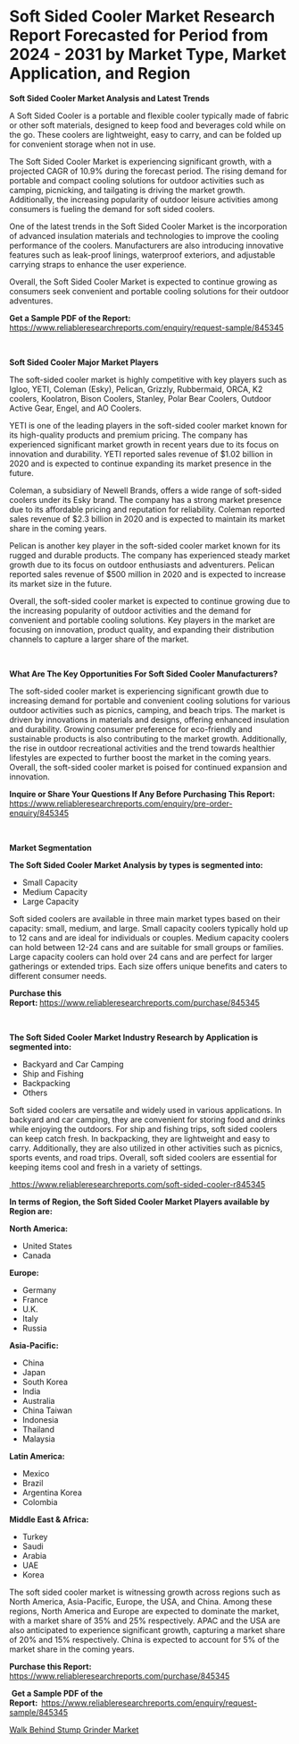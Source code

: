 <p><h1>Soft Sided Cooler Market Research Report Forecasted for Period from 2024 -  2031 by Market Type, Market Application, and Region</h1></p><p><strong>Soft Sided Cooler Market Analysis and Latest Trends</strong></p>
<p><p>A Soft Sided Cooler is a portable and flexible cooler typically made of fabric or other soft materials, designed to keep food and beverages cold while on the go. These coolers are lightweight, easy to carry, and can be folded up for convenient storage when not in use.</p><p>The Soft Sided Cooler Market is experiencing significant growth, with a projected CAGR of 10.9% during the forecast period. The rising demand for portable and compact cooling solutions for outdoor activities such as camping, picnicking, and tailgating is driving the market growth. Additionally, the increasing popularity of outdoor leisure activities among consumers is fueling the demand for soft sided coolers.</p><p>One of the latest trends in the Soft Sided Cooler Market is the incorporation of advanced insulation materials and technologies to improve the cooling performance of the coolers. Manufacturers are also introducing innovative features such as leak-proof linings, waterproof exteriors, and adjustable carrying straps to enhance the user experience.</p><p>Overall, the Soft Sided Cooler Market is expected to continue growing as consumers seek convenient and portable cooling solutions for their outdoor adventures.</p></p>
<p><strong>Get a Sample PDF of the Report:&nbsp;</strong> <a href="https://www.reliableresearchreports.com/enquiry/request-sample/845345">https://www.reliableresearchreports.com/enquiry/request-sample/845345</a></p>
<p>&nbsp;</p>
<p><strong>Soft Sided Cooler Major Market Players</strong></p>
<p><p>The soft-sided cooler market is highly competitive with key players such as Igloo, YETI, Coleman (Esky), Pelican, Grizzly, Rubbermaid, ORCA, K2 coolers, Koolatron, Bison Coolers, Stanley, Polar Bear Coolers, Outdoor Active Gear, Engel, and AO Coolers. </p><p>YETI is one of the leading players in the soft-sided cooler market known for its high-quality products and premium pricing. The company has experienced significant market growth in recent years due to its focus on innovation and durability. YETI reported sales revenue of $1.02 billion in 2020 and is expected to continue expanding its market presence in the future.</p><p>Coleman, a subsidiary of Newell Brands, offers a wide range of soft-sided coolers under its Esky brand. The company has a strong market presence due to its affordable pricing and reputation for reliability. Coleman reported sales revenue of $2.3 billion in 2020 and is expected to maintain its market share in the coming years.</p><p>Pelican is another key player in the soft-sided cooler market known for its rugged and durable products. The company has experienced steady market growth due to its focus on outdoor enthusiasts and adventurers. Pelican reported sales revenue of $500 million in 2020 and is expected to increase its market size in the future.</p><p>Overall, the soft-sided cooler market is expected to continue growing due to the increasing popularity of outdoor activities and the demand for convenient and portable cooling solutions. Key players in the market are focusing on innovation, product quality, and expanding their distribution channels to capture a larger share of the market.</p></p>
<p>&nbsp;</p>
<p><strong>What Are The Key Opportunities For Soft Sided Cooler Manufacturers?</strong></p>
<p><p>The soft-sided cooler market is experiencing significant growth due to increasing demand for portable and convenient cooling solutions for various outdoor activities such as picnics, camping, and beach trips. The market is driven by innovations in materials and designs, offering enhanced insulation and durability. Growing consumer preference for eco-friendly and sustainable products is also contributing to the market growth. Additionally, the rise in outdoor recreational activities and the trend towards healthier lifestyles are expected to further boost the market in the coming years. Overall, the soft-sided cooler market is poised for continued expansion and innovation.</p></p>
<p><strong>Inquire or Share Your Questions If Any Before Purchasing This Report:</strong> <a href="https://www.reliableresearchreports.com/enquiry/pre-order-enquiry/845345">https://www.reliableresearchreports.com/enquiry/pre-order-enquiry/845345</a></p>
<p>&nbsp;</p>
<p><strong>Market Segmentation</strong></p>
<p><strong>The Soft Sided Cooler Market Analysis by types is segmented into:</strong></p>
<p><ul><li>Small Capacity</li><li>Medium Capacity</li><li>Large Capacity</li></ul></p>
<p><p>Soft sided coolers are available in three main market types based on their capacity: small, medium, and large. Small capacity coolers typically hold up to 12 cans and are ideal for individuals or couples. Medium capacity coolers can hold between 12-24 cans and are suitable for small groups or families. Large capacity coolers can hold over 24 cans and are perfect for larger gatherings or extended trips. Each size offers unique benefits and caters to different consumer needs.</p></p>
<p><strong>Purchase this Report:&nbsp;</strong><a href="https://www.reliableresearchreports.com/purchase/845345">https://www.reliableresearchreports.com/purchase/845345</a></p>
<p>&nbsp;</p>
<p><strong>The Soft Sided Cooler Market Industry Research by Application is segmented into:</strong></p>
<p><ul><li>Backyard and Car Camping</li><li>Ship and Fishing</li><li>Backpacking</li><li>Others</li></ul></p>
<p><p>Soft sided coolers are versatile and widely used in various applications. In backyard and car camping, they are convenient for storing food and drinks while enjoying the outdoors. For ship and fishing trips, soft sided coolers can keep catch fresh. In backpacking, they are lightweight and easy to carry. Additionally, they are also utilized in other activities such as picnics, sports events, and road trips. Overall, soft sided coolers are essential for keeping items cool and fresh in a variety of settings.</p></p>
<p><a href="https://www.reliableresearchreports.com/soft-sided-cooler-r845345">&nbsp;https://www.reliableresearchreports.com/soft-sided-cooler-r845345</a></p>
<p><strong>In terms of Region, the Soft Sided Cooler Market Players available by Region are:</strong></p>
<p>
    <p> <strong> North America: </strong>
        <ul>
            <li>United States</li>
            <li>Canada</li>
        </ul>
        </p> 
    <p> <strong> Europe: </strong>
        <ul>
            <li>Germany</li>
            <li>France</li>
            <li>U.K.</li>
            <li>Italy</li>
            <li>Russia</li>
        </ul>
        </p> 
    <p> <strong> Asia-Pacific: </strong>
        <ul>
            <li>China</li>
            <li>Japan</li>
            <li>South Korea</li>
            <li>India</li>
            <li>Australia</li>
            <li>China Taiwan</li>
            <li>Indonesia</li>
            <li>Thailand</li>
            <li>Malaysia</li>
        </ul>
        </p> 
    <p> <strong> Latin America: </strong>
        <ul>
            <li>Mexico</li>
            <li>Brazil</li>
            <li>Argentina Korea</li>
            <li>Colombia</li>
        </ul>
        </p> 
    <p> <strong> Middle East & Africa: </strong>
        <ul>
            <li>Turkey</li>
            <li>Saudi</li>
            <li>Arabia</li>
            <li>UAE</li>
            <li>Korea</li>
        </ul>
    </p>
    </p>
<p><p>The soft sided cooler market is witnessing growth across regions such as North America, Asia-Pacific, Europe, the USA, and China. Among these regions, North America and Europe are expected to dominate the market, with a market share of 35% and 25% respectively. APAC and the USA are also anticipated to experience significant growth, capturing a market share of 20% and 15% respectively. China is expected to account for 5% of the market share in the coming years.</p></p>
<p><strong>Purchase this Report: </strong><a href="https://www.reliableresearchreports.com/purchase/845345">https://www.reliableresearchreports.com/purchase/845345</a></p>
<p>&nbsp;<strong>Get a Sample PDF of the Report:&nbsp;&nbsp;</strong><a href="https://www.reliableresearchreports.com/enquiry/request-sample/845345">https://www.reliableresearchreports.com/enquiry/request-sample/845345</a></p>
<p><strong></strong></p>
<p><p><a href="https://github.com/WillieWoodard/Market-Research-Report-List-4/blob/main/walk-behind-stump-grinder-market.md">Walk Behind Stump Grinder Market</a></p></p>